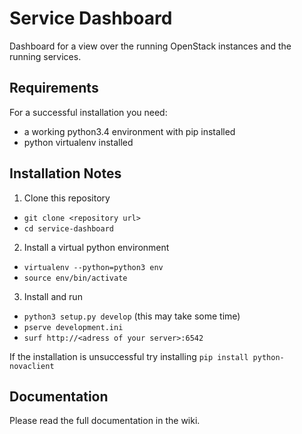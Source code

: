 # Service Dashboard

Dashboard for a view over the running OpenStack instances and the running services. 

## Requirements

For a successful installation you need:
* a working python3.4 environment with pip installed
* python virtualenv installed

## Installation Notes

1. Clone this repository
  * `git clone <repository url>`
  * `cd service-dashboard`

2. Install a virtual python environment
  * `virtualenv --python=python3 env`
  * `source env/bin/activate`

3. Install and run
  * `python3 setup.py develop` (this may take some time)
  * `pserve development.ini`
  * `surf http://<adress of your server>:6542`
  
If the installation is unsuccessful try installing `pip install python-novaclient`
  
## Documentation
Please read the full documentation in the wiki.